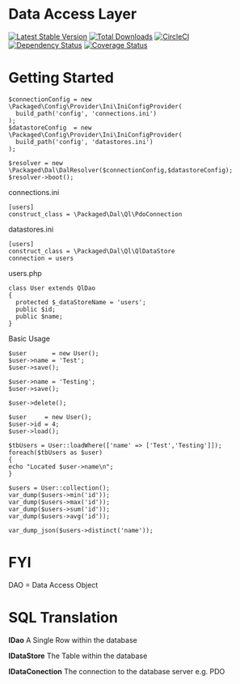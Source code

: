 Data Access Layer
===

[![Latest Stable Version](https://poser.pugx.org/packaged/dal/version.png)](https://packagist.org/packages/packaged/dal)
[![Total Downloads](https://poser.pugx.org/packaged/dal/d/total.png)](https://packagist.org/packages/packaged/dal)
[![CircleCI](https://circleci.com/gh/packaged/dal.svg?style=svg)](https://circleci.com/gh/packaged/dal)
[![Dependency Status](https://www.versioneye.com/php/packaged:dal/badge.png)](https://www.versioneye.com/php/packaged:dal)
[![Coverage Status](https://coveralls.io/repos/packaged/dal/badge.png)](https://coveralls.io/r/packaged/dal)

Getting Started
===
    
    $connectionConfig = new \Packaged\Config\Provider\Ini\IniConfigProvider(
      build_path('config', 'connections.ini')
    );
    $datastoreConfig  = new \Packaged\Config\Provider\Ini\IniConfigProvider(
      build_path('config', 'datastores.ini')
    );
    
    $resolver = new \Packaged\Dal\DalResolver($connectionConfig,$datastoreConfig);
    $resolver->boot();
    
    
  connections.ini

    [users]
    construct_class = \Packaged\Dal\Ql\PdoConnection

  datastores.ini
  
    [users]
    construct_class = \Packaged\Dal\Ql\QlDataStore
    connection = users
    
  users.php
    
    class User extends QlDao
    {
      protected $_dataStoreName = 'users';
      public $id;
      public $name;
    }
    
  Basic Usage
  
    $user       = new User();
    $user->name = 'Test';
    $user->save();
    
    $user->name = 'Testing';
    $user->save();
    
    $user->delete();
    
    $user     = new User();
    $user->id = 4;
    $user->load();
    
    $tbUsers = User::loadWhere(['name' => ['Test','Testing']]);
    foreach($tbUsers as $user)
    {
    echo "Located $user->name\n";
    }
    
    $users = User::collection();
    var_dump($users->min('id'));
    var_dump($users->max('id'));
    var_dump($users->sum('id'));
    var_dump($users->avg('id'));
    
    var_dump_json($users->distinct('name'));

FYI
===
DAO = Data Access Object

SQL Translation
====

**IDao** A Single Row within the database

**IDataStore** The Table within the database

**IDataConection** The connection to the database server e.g. PDO
